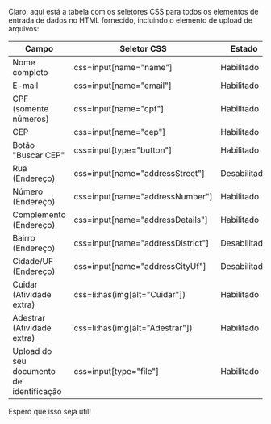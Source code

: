 Claro, aqui está a tabela com os seletores CSS para todos os elementos de entrada de dados no HTML fornecido, incluindo o elemento de upload de arquivos:

| Campo                                    | Seletor CSS                       | Estado         | Obrigatório?   |
| ----------------------------------       | -----------------------------     | -------------- | -------------- |
| Nome completo                            | css=input[name="name"]            | Habilitado     | Sim            |
| E-mail                                   | css=input[name="email"]           | Habilitado     | Sim            |
| CPF (somente números)                    | css=input[name="cpf"]             | Habilitado     | Sim            |
| CEP                                      | css=input[name="cep"]             | Habilitado     | Sim            |
| Botão "Buscar CEP"                       | css=input[type="button"]          | Habilitado     | Sim            |
| Rua (Endereço)                           | css=input[name="addressStreet"]   | Desabilitado   | Não            |
| Número (Endereço)                        | css=input[name="addressNumber"]   | Habilitado     | Sim            |
| Complemento (Endereço)                   | css=input[name="addressDetails"]  | Habilitado     | Não            |
| Bairro (Endereço)                        | css=input[name="addressDistrict"] | Desabilitado   | Não            |
| Cidade/UF (Endereço)                     | css=input[name="addressCityUf"]   | Desabilitado   | Não            |
| Cuidar (Atividade extra)                 | css=li:has(img[alt="Cuidar"])     | Habilitado     | Não            |
| Adestrar (Atividade extra)               | css=li:has(img[alt="Adestrar"])   | Habilitado     | Não            |
| Upload do seu documento de identificação | css=input[type="file"]            | Habilitado     | Sim            |

Espero que isso seja útil!